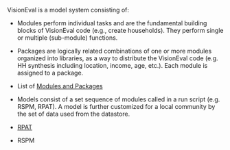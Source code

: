 VisionEval is a model system consisting of:
  - Modules perform individual tasks and are the fundamental building blocks of VisionEval code (e.g., create households). They perform single or multiple (sub-module) functions.
  - Packages are logically related combinations of one or more modules organized into libraries, as a way to distribute the VisionEval code (e.g. HH synthesis including location, income, age, etc.). Each module is assigned to a package.
  - List of [Modules and Packages](Modules-and-Packages)

  - Models consist of a set sequence of modules called in a run script (e.g. RSPM, RPAT). A model is further customized for a local community by the set of data used from the datastore.
  - [RPAT](https://github.com/RSGInc/VisionEvalRPAT)
  - RSPM
